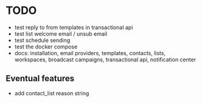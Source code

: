 # TODO

- test reply to from templates in transactional api
- test list welcome email / unsub email
- test schedule sending
- test the docker compose
- docs: installation, email providers, templates, contacts, lists, workspaces, broadcast campaigns, transactional api, notification center

## Eventual features

- add contact_list reason string
